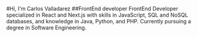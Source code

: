 #Hi, I'm Carlos Valladarez
##FrontEnd developer
FrontEnd Developer specialized in React and Next.js with skills in JavaScript, SQL and NoSQL databases, and knowledge in Java, Python, and PHP.
Currently pursuing a degree in Software Engineering.
